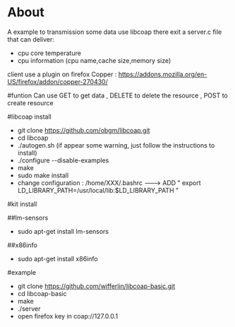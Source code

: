 # About
A example to transmission some data use libcoap
there exit a server.c file that can deliver:
 
* cpu core temperature
* cpu information (cpu name,cache size,memory size)

client use a plugin on firefox 
Copper : https://addons.mozilla.org/en-US/firefox/addon/copper-270430/
 
#funtion
 Can use GET to get data , DELETE to delete the resource , POST to create resource 
 
#libcoap install
 
* git clone https://github.com/obgm/libcoap.git
* cd libcoap
* ./autogen.sh (if appear some warning, just follow the instructions to install)
* ./configure --disable-examples
* make
* sudo make install
* change configuration : /home/XXX/.bashrc --->  ADD " export LD_LIBRARY_PATH=/usr/local/lib:$LD_LIBRARY_PATH " 

#kit install

##lm-sensors

* sudo apt-get install lm-sensors

##x86info

* sudo apt-get install x86info
    
#example

* git clone https://github.com/wifferlin/libcoap-basic.git
* cd libcoap-basic
* make
* ./server
* open firefox key in coap://127.0.0.1
